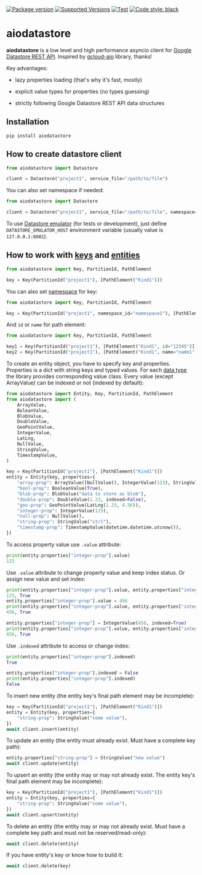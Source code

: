 [![Package version](https://badge.fury.io/py/aiodatastore.svg)](https://pypi.org/project/aiodatastore/)
[![Supported Versions](https://img.shields.io/pypi/pyversions/aiodatastore.svg)](https://pypi.org/project/aiodatastore)
[![Test](https://github.com/umax/aiodatastore/actions/workflows/dev.yml/badge.svg)](https://github.com/umax/aiodatastore/actions/workflows/dev.yml)
[![Code style: black](https://img.shields.io/badge/code%20style-black-000000.svg)](https://github.com/psf/black)

# aiodatastore

__aiodatastore__ is a low level and high performance asyncio client for [Google Datastore REST API](https://cloud.google.com/datastore/docs/reference/data/rest). Inspired by [gcloud-aio](https://github.com/talkiq/gcloud-aio/blob/master/datastore) library, thanks!

Key advantages:

- lazy properties loading (that's why it's fast, mostly)

- explicit value types for properties (no types guessing)

- strictly following Google Datastore REST API data structures


## Installation

```
pip install aiodatastore
```

## How to create datastore client

```python
from aiodatastore import Datastore

client = Datastore("project1", service_file="/path/to/file")
```

You can also set namespace if needed:

```python
from aiodatastore import Datastore

client = Datastore("project1", service_file="/path/to/file", namespace="namespace1")
```

To use [Datastore emulator](https://cloud.google.com/datastore/docs/tools/datastore-emulator) (for tests or development), just define `DATASTORE_EMULATOR_HOST` environment variable (usually value is `127.0.0.1:8081`).

## How to work with [keys](https://cloud.google.com/datastore/docs/reference/data/rest/Shared.Types/Value#Key) and [entities](https://cloud.google.com/datastore/docs/reference/data/rest/Shared.Types/Value#entity)

```python
from aiodatastore import Key, PartitionId, PathElement

key = Key(PartitionId("project1"), [PathElement("Kind1")])
```

You can also set [namespace](https://cloud.google.com/datastore/docs/concepts/multitenancy) for key:
```python
from aiodatastore import Key, PartitionId, PathElement

key = Key(PartitionId("project1", namespace_id="namespace1"), [PathElement("Kind1")])
```

And `id` or `name` for path element:
```python
from aiodatastore import Key, PartitionId, PathElement

key1 = Key(PartitionId("project1"), [PathElement("Kind1", id="12345")])
key2 = Key(PartitionId("project1"), [PathElement("Kind1", name="name1")])
```

To create an entity object, you have to specify key and properties. Properties is a dict with string keys and typed values. For each [data type](https://cloud.google.com/datastore/docs/reference/data/rest/Shared.Types/Value) the library provides corresponding value class. Every value (except ArrayValue) can be indexed or not (indexed by default):
```python
from aiodatastore import Entity, Key, PartitionId, PathElement
from aiodatastore import (
    ArrayValue,
    BoleanValue,
    BlobValue,
    DoubleValue,
    GeoPointValue,
    IntegerValue,
    LatLng,
    NullValue,
    StringValue,
    TimestampValue,
)

key = Key(PartitionId("project1"), [PathElement("Kind1")])
entity = Entity(key, properties={
    "array-prop": ArrayValue([NullValue(), IntegerValue(123), StringValue("str1")]),
    "bool-prop": BooleanValue(True),
    "blob-prop": BlobValue("data to store as blob"),
    "double-prop": DoubleValue(1.23, indexed=False),
    "geo-prop": GeoPointValue(LatLng(1.23, 4.56)),
    "integer-prop": IntegerValue(123),
    "null-prop": NullValue(),
    "string-prop": StringValue("str1"),
    "timestamp-prop": TimestampValue(datetime.datetime.utcnow()),
})
```

To access property value use `.value` attribute:
```python
print(entity.properties["integer-prop"].value)
123
```

Use `.value` attribute to change property value and keep index status. Or assign new value and set index:
```python
print(entity.properties["integer-prop"].value, entity.properties["integer-prop"].indexed)
123, True
entity.properties["integer-prop"].value = 456
print(entity.properties["integer-prop"].value, entity.properties["integer-prop"].indexed)
456, True

entity.properties["integer-prop"] = IntegerValue(456, indexed=True)
print(entity.properties["integer-prop"].value, entity.properties["integer-prop"].indexed)
456, True
```

Use `.indexed` attribute to access or change index:
```python
print(entity.properties["integer-prop"].indexed)
True

entity.properties["integer-prop"].indexed = False
print(entity.properties["integer-prop"].indexed)
False
```

To insert new entity (the entity key's final path element may be incomplete):
```python
key = Key(PartitionId("project1"), [PathElement("Kind1")])
entity = Entity(key, properties={
    "string-prop": StringValue("some value"),
})
await client.insert(entity)
```

To update an entity (the entity must already exist. Must have a complete key path):
```python
entity.properties["string-prop"] = StringValue("new value")
await client.update(entity)
```

To upsert an entity (the entity may or may not already exist. The entity key's final path element may be incomplete):
```python
key = Key(PartitionId("project1"), [PathElement("Kind1")])
entity = Entity(key, properties={
    "string-prop": StringValue("some value"),
})
await client.upsert(entity)
```

To delete an entity (the entity may or may not already exist. Must have a complete key path and must not be reserved/read-only):
```python
await client.delete(entity)
```

If you have entity's key or know how to build it:
```python
await client.delete(key)
````

